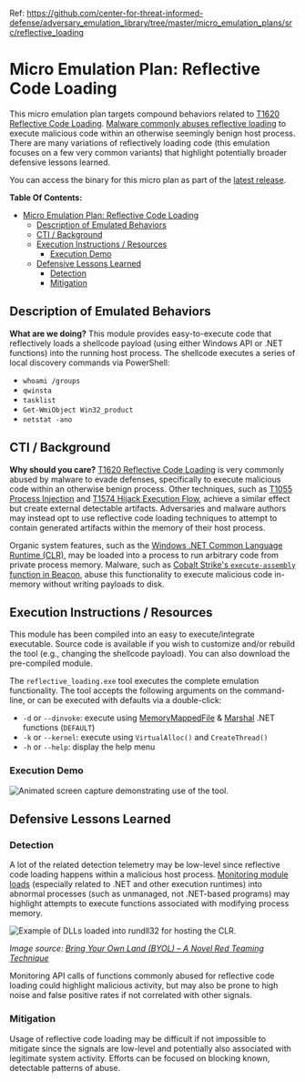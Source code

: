Ref: https://github.com/center-for-threat-informed-defense/adversary_emulation_library/tree/master/micro_emulation_plans/src/reflective_loading
# Micro Emulation Plan: Reflective Code Loading

This micro emulation plan targets compound behaviors related to [T1620 Reflective Code Loading](https://attack.mitre.org/techniques/T1620/). [Malware commonly abuses reflective loading](https://thewover.github.io/Introducing-Donut/) to execute malicious code within an otherwise seemingly benign host process. There are many variations of reflectively loading code (this emulation focuses on a few very common variants) that highlight potentially broader defensive lessons learned.

You can access the binary for this micro plan as part of the [latest release](https://github.com/center-for-threat-informed-defense/adversary_emulation_library/releases). 

**Table Of Contents:**

- [Micro Emulation Plan: Reflective Code Loading](#micro-emulation-plan-reflective-code-loading)
  - [Description of Emulated Behaviors](#description-of-emulated-behaviors)
  - [CTI / Background](#cti--background)
  - [Execution Instructions / Resources](#execution-instructions--resources)
    - [Execution Demo](#execution-demo)
  - [Defensive Lessons Learned](#defensive-lessons-learned)
    - [Detection](#detection)
    - [Mitigation](#mitigation)

## Description of Emulated Behaviors

**What are we doing?** This module provides easy-to-execute code that reflectively loads a shellcode payload (using either Windows API or .NET functions) into the running host process. The shellcode executes a series of local discovery commands via PowerShell:

- `whoami /groups`
- `qwinsta`
- `tasklist`
- `Get-WmiObject Win32_product`
- `netstat -ano`

## CTI / Background

**Why should you care?** [T1620 Reflective Code Loading](https://attack.mitre.org/techniques/T1620/) is very commonly abused by malware to evade defenses, specifically to execute malicious code within an otherwise benign process. Other techniques, such as [T1055 Process Injection](https://attack.mitre.org/techniques/T1055/) and [T1574 Hijack Execution Flow](https://attack.mitre.org/techniques/T1574/), achieve a similar effect but create external detectable artifacts. Adversaries and malware authors may instead opt to use reflective code loading techniques to attempt to contain generated artifacts within the memory of their host process.

Organic system features, such as the [Windows .NET Common Language Runtime (CLR)](https://learn.microsoft.com/dotnet/standard/clr), may be loaded into a process to run arbitrary code from private process memory. Malware, such as [Cobalt Strike's `execute-assembly` function in Beacon](https://www.mandiant.com/resources/blog/bring-your-own-land-novel-red-teaming-technique), abuse this functionality to execute malicious code in-memory without writing payloads to disk.

## Execution Instructions / Resources

This module has been compiled into an easy to execute/integrate executable. Source code is available if you wish to customize and/or rebuild the tool (e.g., changing the shellcode payload). You can also download the pre-compiled module.

The `reflective_loading.exe` tool executes the complete emulation functionality. The tool accepts the following arguments on the command-line, or can be executed with defaults via a double-click:

- `-d` or `--dinvoke`: execute using [MemoryMappedFile](https://learn.microsoft.com/dotnet/api/system.io.memorymappedfiles.memorymappedfile) & [Marshal](https://learn.microsoft.com/dotnet/api/system.runtime.interopservices.marshal) .NET functions (`DEFAULT`)
- `-k` or `--kernel`: execute using `VirtualAlloc()` and `CreateThread()`
- `-h` or `--help`: display the help menu

### Execution Demo

![Animated screen capture demonstrating use of the tool.](docs/reflective_loading.gif)

## Defensive Lessons Learned

### Detection

A lot of the related detection telemetry may be low-level since reflective code loading happens within a malicious host process. [Monitoring module loads](https://www.mdsec.co.uk/2020/06/detecting-and-advancing-in-memory-net-tradecraft/) (especially related to .NET and other execution runtimes) into abnormal processes (such as unmanaged, not .NET-based programs) may highlight attempts to execute functions associated with modifying process memory.

![Example of DLLs loaded into rundll32 for hosting the CLR.](docs/byol5.png)

*Image source: [Bring Your Own Land (BYOL) – A Novel Red Teaming Technique](https://www.mandiant.com/resources/blog/bring-your-own-land-novel-red-teaming-technique)*

Monitoring API calls of functions commonly abused for reflective code loading could highlight malicious activity, but may also be prone to high noise and false positive rates if not correlated with other signals.

### Mitigation

Usage of reflective code loading may be difficult if not impossible to mitigate since the signals are low-level and potentially also associated with legitimate system activity. Efforts can be focused on blocking known, detectable patterns of abuse.